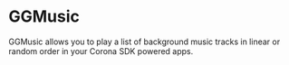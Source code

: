 GGMusic
=======

GGMusic allows you to play a list of background music tracks in linear or random  order in your Corona SDK powered apps.